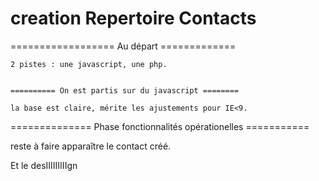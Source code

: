# creation Repertoire Contacts



================== Au départ =============


	2 pistes : une javascript, une php.

	
	========== On est partis sur du javascript ========
	
	la base est claire, mérite les ajustements pour IE<9.



==============  Phase fonctionnalités opérationelles ===========

reste à faire apparaître le contact créé.

Et le desIIIIIIIIIgn
